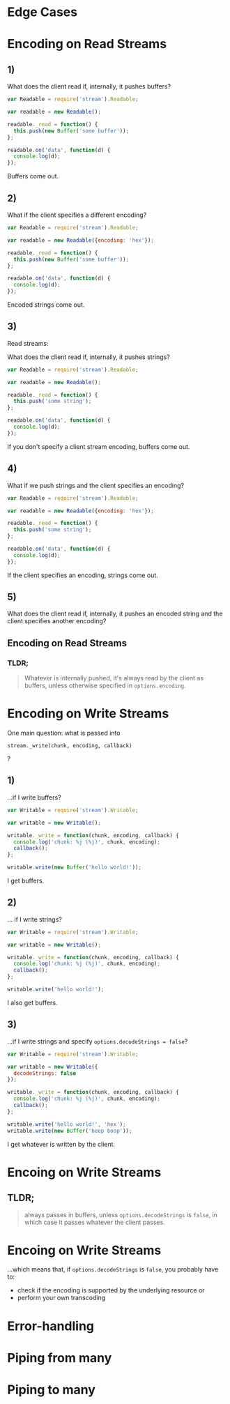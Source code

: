 # Edge Cases



# Encoding on Read Streams


## 1)

What does the client read if, internally, it pushes buffers?

```js
var Readable = require('stream').Readable;

var readable = new Readable();

readable._read = function() {
  this.push(new Buffer('some buffer'));
};

readable.on('data', function(d) {
  console.log(d);
});
```


Buffers come out.


## 2)

What if the client specifies a different encoding?

```js
var Readable = require('stream').Readable;

var readable = new Readable({encoding: 'hex'});

readable._read = function() {
  this.push(new Buffer('some buffer'));
};

readable.on('data', function(d) {
  console.log(d);
});
```


Encoded strings come out.


## 3)

Read streams:

What does the client read if, internally, it pushes strings?

```js
var Readable = require('stream').Readable;

var readable = new Readable();

readable._read = function() {
  this.push('some string');
};

readable.on('data', function(d) {
  console.log(d);
});
```


If you don't specify a client stream encoding, buffers come out.


## 4)

What if we push strings and the client specifies an encoding?

```js
var Readable = require('stream').Readable;

var readable = new Readable({encoding: 'hex'});

readable._read = function() {
  this.push('some string');
};

readable.on('data', function(d) {
  console.log(d);
});
```


If the client specifies an encoding, strings come out.


## 5)

What does the client read if, internally, it pushes an encoded string and the client specifies another encoding?


## Encoding on Read Streams

### TLDR;

> Whatever is internally pushed, it's always read by the client as buffers, unless otherwise specified in `options.encoding`.



# Encoding on Write Streams

One main question: what is passed into

`stream._write(chunk, encoding, callback)`

?


## 1)

...if I write buffers?

```js
var Writable = require('stream').Writable;

var writable = new Writable();

writable._write = function(chunk, encoding, callback) {
  console.log('chunk: %j (%j)', chunk, encoding);
  callback();
};

writable.write(new Buffer('hello world!'));
```


I get buffers.


## 2)

... if I write strings?

```js
var Writable = require('stream').Writable;

var writable = new Writable();

writable._write = function(chunk, encoding, callback) {
  console.log('chunk: %j (%j)', chunk, encoding);
  callback();
};

writable.write('hello world!');
```


I also get buffers.


## 3)

...if I write strings and specify `options.decodeStrings = false`?

```js
var Writable = require('stream').Writable;

var writable = new Writable({
  decodeStrings: false
});

writable._write = function(chunk, encoding, callback) {
  console.log('chunk: %j (%j)', chunk, encoding);
  callback();
};

writable.write('hello world!', 'hex');
writable.write(new Buffer('beep boop'));
```


I get whatever is written by the client.


# Encoing on Write Streams

## TLDR;

> always passes in buffers, unless `options.decodeStrings` is `false`, in which case it passes whatever the client passes.


# Encoing on Write Streams

...which means that, if `options.decodeStrings` is `false`, you probably have to:

* check if the encoding is supported by the underlying resource or
* perform your own transcoding


# Error-handling



# Piping from many



# Piping to many